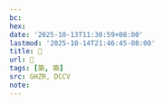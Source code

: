 ```yaml
---
bc:
hex:
date: '2025-10-13T11:30:59+08:00'
lastmod: '2025-10-14T21:46:45-08:00'
title: 󰧶
url: 󰧶
tags: [築, 築]
src: GHZR, DCCV
note:
---
```

